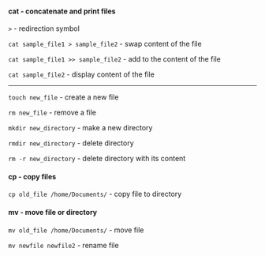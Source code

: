 #### cat - concatenate and print files 

`>` - redirection symbol

`cat sample_file1 > sample_file2` - swap content of the file 

`cat sample_file1 >> sample_file2` - add to the content of the file

`cat sample_file2` - display content of the file 

***
  
`touch new_file` - create a new file 

`rm new_file` - remove a file

`mkdir new_directory` - make a new directory

`rmdir new_directory` - delete directory 

`rm -r new_directory` - delete directory with its content

#### cp - copy files

`cp old_file /home/Documents/` - copy file to directory

#### mv - move file or directory

`mv old_file /home/Documents/` - move file

`mv newfile newfile2` - rename file